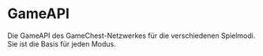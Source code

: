 # GameAPI
Die GameAPI des GameChest-Netzwerkes für die verschiedenen Spielmodi. Sie ist die Basis für jeden Modus.
